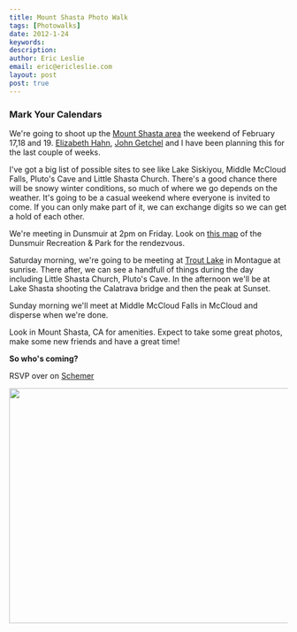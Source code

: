 ```yaml
---
title: Mount Shasta Photo Walk
tags: [Photowalks]
date: 2012-1-24
keywords:
description:
author: Eric Leslie
email: eric@ericleslie.com
layout: post
post: true
---
```


### Mark Your Calendars
We're going to shoot up the <a href="http://ericleslie.com/images/Shasta">Mount Shasta area</a> the weekend of February 17,18 and 19. <a href="https://plus.google.com/110466688127241330787">Elizabeth Hahn</a>, <a href="https://plus.google.com/110833099456633722038">John Getchel</a> and I have been planning this for the last couple of weeks.

I've got a big list of possible sites to see like Lake Siskiyou, Middle McCloud Falls, Pluto's Cave and Little Shasta Church. There's a good chance there will be snowy winter conditions, so much of where we go depends on the weather. It's going to be a casual weekend where everyone is invited to come. If you can only make part of it, we can exchange digits so we can get a hold of each other.

We're meeting in Dunsmuir at 2pm on Friday. Look on <a href="http://maps.google.com/maps?q=dunsmuir,+ca&amp;hl=en&amp;ll=41.224699,-122.276233&amp;spn=0.00648,0.010096&amp;hnear=Dunsmuir,+Siskiyou,+California&amp;t=h&amp;z=17&amp;vpsrc=6">this map</a> of the Dunsmuir Recreation &amp; Park for the rendezvous.

Saturday morning, we're going to be meeting at <a href="http://maps.google.com/maps?saddr=Mt+Shasta,+CA&amp;daddr=Unknown+road&amp;hl=en&amp;sll=41.684323,-122.476187&amp;sspn=0.048524,0.075274&amp;geocode=FbNWdgIdWbC1-ClBCAIl0-DNVDEHhkvIAS1qjg%3BFUQmfAId8Bez-A&amp;oq=mount+&amp;mra=ls&amp;t=h&amp;z=10">Trout Lake</a> in Montague at sunrise. There after, we can see a handfull of things during the day including Little Shasta Church, Pluto's Cave. In the afternoon we'll be at Lake Shasta shooting the Calatrava bridge and then the peak at Sunset.

Sunday morning we'll meet at Middle McCloud Falls in McCloud and disperse when we're done.

Look in Mount Shasta, CA for amenities. Expect to take some great photos, make some new friends and have a great time!

<strong>So who's coming?</strong>

RSVP over on <a href="http://www.schemer.com/scheme/ip2uv1d2unla2/ukgb9aa41iakm">Schemer</a>

<a href="http://ericleslie.com/image/Mossbrae-Falls"><img class="alignleft" title="MossBrae Falls" src="http://ericleslie.com/grab/Mossbrae-Falls-M.jpg" alt="" width="640" height="425" /></a>
